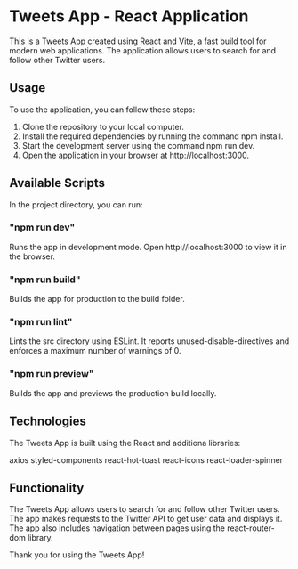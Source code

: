 # Tweets App - React Application

This is a Tweets App created using React and Vite, a fast build tool for modern web applications. The application allows users to search for and follow other Twitter users.

## Usage

To use the application, you can follow these steps:

1. Clone the repository to your local computer.
2. Install the required dependencies by running the command npm install.
3. Start the development server using the command npm run dev.
4. Open the application in your browser at http://localhost:3000.

## Available Scripts

In the project directory, you can run:

### "npm run dev"

Runs the app in development mode. Open http://localhost:3000 to view it in the browser.

### "npm run build"

Builds the app for production to the build folder.

### "npm run lint"

Lints the src directory using ESLint. It reports unused-disable-directives and enforces a maximum number of warnings of 0.

### "npm run preview"

Builds the app and previews the production build locally.

## Technologies

The Tweets App is built using the React and additiona libraries:

axios
styled-components
react-hot-toast
react-icons
react-loader-spinner

## Functionality

The Tweets App allows users to search for and follow other Twitter users. The app makes requests to the Twitter API to get user data and displays it. The app also includes navigation between pages using the react-router-dom library.

Thank you for using the Tweets App!
